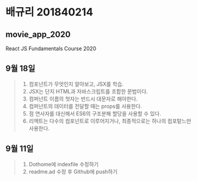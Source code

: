 # 배규리 201840214

## movie_app_2020
React JS Fundamentals Course 2020

## 9월 18일
 >1. 컴포넌트가 무엇인지 알아보고, JSX를 학습.
 >2. JSX는 단지 HTML과 자바스크립트를 조합한 문법이다.
 >3. 컴퍼넌트 이름의 첫자는 반드시 대문자로 해야한다.
 >4. 컴퍼넌트의 데이터를 전달할 때는 props를 사용한다.
 >5. 점 연사자를 대신해서 ES6의 구조분해 할당을 사용할 수 있다.
 >6. 리액트는 다수의 컴포넌트로 이루어지거나, 최종적으로는 하나의 컴포텉느만 사용한다.

## 9월 11일
 >1. Dothome에 indexfile 수정하기
 >2. readme.ad 수정 후 Github에 push하기
